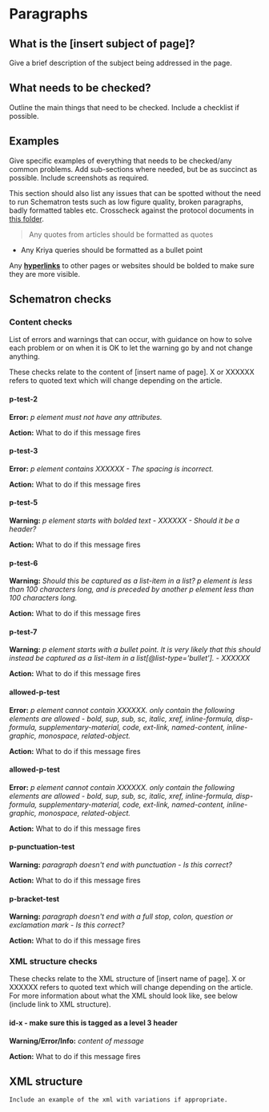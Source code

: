 # Paragraphs

## What is the \[insert subject of page\]?

Give a brief description of the subject being addressed in the page. 

## What needs to be checked?

Outline the main things that need to be checked. Include a checklist if possible.

## Examples

Give specific examples of everything that needs to be checked/any common problems. Add sub-sections where needed, but be as succinct as possible. Include screenshots as required.

This section should also list any issues that can be spotted without the need to run Schematron tests such as low figure quality, broken paragraphs, badly formatted tables etc. Crosscheck against the protocol documents in [this folder](https://drive.google.com/drive/folders/0B2wDI5EMHiJ-UzctZnVBdWFwbzA).

> Any quotes from articles should be formatted as quotes

* Any Kriya queries should be formatted as a bullet point

Any [**hyperlinks**](../../untitled-4.md) to other pages or websites should be bolded to make sure they are more visible. 

## Schematron checks

### Content checks

List of errors and warnings that can occur, with guidance on how to solve each problem or on when it is OK to let the warning go by and not change anything.

These checks relate to the content of \[insert name of page\]. X or XXXXXX refers to quoted text which will change depending on the article.

#### p-test-2

**Error:** _p element must not have any attributes._

**Action:** What to do if this message fires

#### p-test-3

**Error:** _p element contains XXXXXX - The spacing is incorrect._

**Action:** What to do if this message fires

#### p-test-5

**Warning:** _p element starts with bolded text - XXXXXX - Should it be a header?_

**Action:** What to do if this message fires

#### p-test-6

**Warning:** _Should this be captured as a list-item in a list? p element is less than 100 characters long, and is preceded by another p element less than 100 characters long._

**Action:** What to do if this message fires

#### p-test-7

**Warning:** _p element starts with a bullet point. It is very likely that this should instead be captured as a list-item in a list\[@list-type='bullet'\]. - XXXXXX_

**Action:** What to do if this message fires

#### allowed-p-test

**Error:** _p element cannot contain XXXXXX. only contain the following elements are allowed - bold, sup, sub, sc, italic, xref, inline-formula, disp-formula, supplementary-material, code, ext-link, named-content, inline-graphic, monospace, related-object._

**Action:** What to do if this message fires

#### allowed-p-test

**Error:** _p element cannot contain XXXXXX. only contain the following elements are allowed - bold, sup, sub, sc, italic, xref, inline-formula, disp-formula, supplementary-material, code, ext-link, named-content, inline-graphic, monospace, related-object._

**Action:** What to do if this message fires

#### p-punctuation-test

**Warning:** _paragraph doesn't end with punctuation - Is this correct?_

**Action:** What to do if this message fires

#### p-bracket-test

**Warning:** _paragraph doesn't end with a full stop, colon, question or exclamation mark - Is this correct?_

**Action:** What to do if this message fires

### XML structure checks

These checks relate to the XML structure of \[insert name of page\]. ‌X or XXXXXX refers to quoted text which will change depending on the article. For more information about what the XML should look like, see below \(include link to XML structure\).

#### id-x - make sure this is tagged as a level 3 header

**Warning/Error/Info:** _content of message_

**Action:** What to do if this message fires

## XML structure

```
Include an example of the xml with variations if appropriate. 
```



